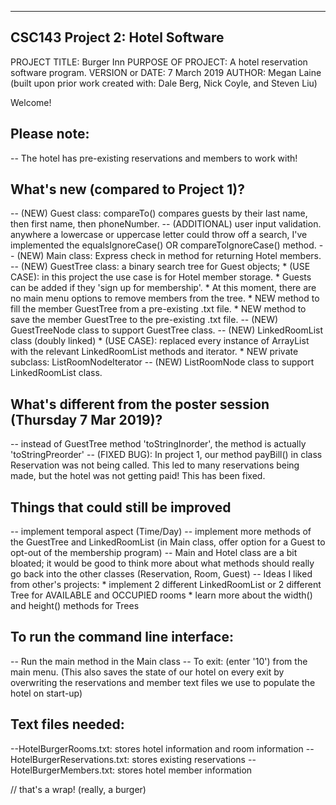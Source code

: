 -----------------------------------------------------------------------
CSC143 Project 2: Hotel Software
-----------------------------------------------------------------------

PROJECT TITLE: Burger Inn
PURPOSE OF PROJECT: A hotel reservation software program.
VERSION or DATE: 7 March 2019
AUTHOR: Megan Laine
    (built upon prior work created with: Dale Berg, Nick Coyle, and Steven Liu)

Welcome!

Please note:
-------------------------------------------------------------------------------
-- The hotel has pre-existing reservations and members to work with!

What's new (compared to Project 1)?
-------------------------------------------------------------------------------
-- (NEW) Guest class: compareTo() compares guests by 
    their last name, then first name, then phoneNumber.
-- (ADDITIONAL) user input validation. anywhere a lowercase or uppercase letter
    could throw off a search, I've implemented the equalsIgnoreCase() 
    OR compareToIgnoreCase() method.
-- (NEW) Main class: Express check in method for returning Hotel members.
-- (NEW) GuestTree class: a binary search tree for Guest objects;
    * (USE CASE): in this project the use case is for Hotel member storage.
    * Guests can be added if they 'sign up for membership'.
    * At this moment, there are no main menu options to remove members from the tree.
    * NEW method to fill the member GuestTree from a pre-existing .txt file.
    * NEW method to save the member GuestTree to the pre-existing .txt file.
-- (NEW) GuestTreeNode class to support GuestTree class.
-- (NEW) LinkedRoomList class (doubly linked)
    * (USE CASE): replaced every instance of ArrayList<Room> with 
      the relevant LinkedRoomList methods and iterator.
    * NEW private subclass: ListRoomNodeIterator
-- (NEW) ListRoomNode class to support LinkedRoomList class.

What's different from the poster session (Thursday 7 Mar 2019)?
-------------------------------------------------------------------------------
-- instead of GuestTree method 'toStringInorder', the method is actually 'toStringPreorder'
-- (FIXED BUG): In project 1, our method payBill() in class Reservation was
    not being called. This led to many reservations being made, but the hotel 
    was not getting paid! This has been fixed.
    
Things that could still be improved
-------------------------------------------------------------------------------
-- implement temporal aspect (Time/Day)
-- implement more methods of the GuestTree and LinkedRoomList
    (in Main class, offer option for a Guest to opt-out of the membership program)
-- Main and Hotel class are a bit bloated; it would be good to think more about
    what methods should really go back into the other classes (Reservation, Room, Guest)
-- Ideas I liked from other's projects: 
    * implement 2 different LinkedRoomList or 2 different Tree for AVAILABLE and OCCUPIED rooms
    * learn more about the width() and height() methods for Trees
 
To run the command line interface:
-------------------------------------------------------------------------------
-- Run the main method in the Main class
-- To exit: (enter '10') from the main menu. 
    (This also saves the state of our hotel on every exit by overwriting the 
    reservations and member text files we use to populate the hotel on start-up)

Text files needed:
-------------------------------------------------------------------------------
--HotelBurgerRooms.txt: stores hotel information and room information
--HotelBurgerReservations.txt: stores existing reservations
--HotelBurgerMembers.txt: stores hotel member information


// that's a wrap! (really, a burger)

